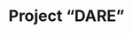 ---
abstract: null
creators:
- van Horik, René
date: null
document_url: https://services.phaidra.univie.ac.at/api/object/o:295026/download
grand_parent: iPRES
institutions: []
keywords:
- beijing
landing_page_url: https://phaidra.univie.ac.at/o:295026
language: eng
layout: publication
license: CC BY-SA 3.0 AT
notes_url: null
parent: iPRES 2004
publication_type: presentation
size: 98734
slides_url: null
source_name: iPRES
title: Project “DARE”
year: 2004
---